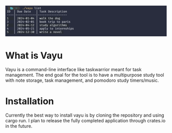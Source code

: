 ![demo](demo.png)

# What is Vayu
Vayu is a command-line interface like taskwarrior meant for task management. The end goal for the tool is to have a multipurpose study tool with note storage, task management, and pomodoro study timers/music.
# Installation
Currently the best way to install vayu is by cloning the repository and using cargo run. I plan to release the fully completed application through crates.io in the future.

